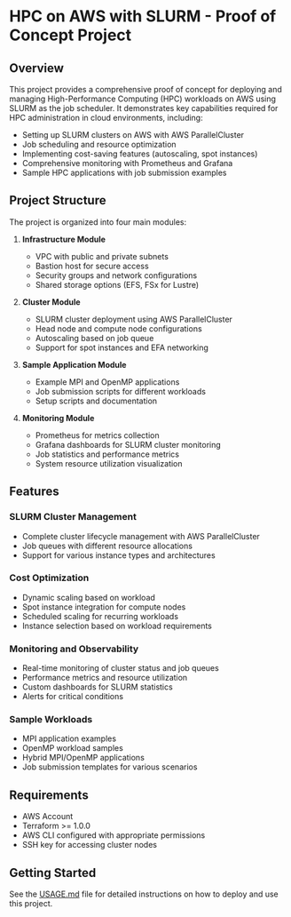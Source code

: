 # HPC on AWS with SLURM - Proof of Concept Project

## Overview

This project provides a comprehensive proof of concept for deploying and managing High-Performance Computing (HPC) workloads on AWS using SLURM as the job scheduler. It demonstrates key capabilities required for HPC administration in cloud environments, including:

- Setting up SLURM clusters on AWS with AWS ParallelCluster
- Job scheduling and resource optimization
- Implementing cost-saving features (autoscaling, spot instances)
- Comprehensive monitoring with Prometheus and Grafana
- Sample HPC applications with job submission examples

## Project Structure

The project is organized into four main modules:

1. **Infrastructure Module**
   - VPC with public and private subnets
   - Bastion host for secure access
   - Security groups and network configurations
   - Shared storage options (EFS, FSx for Lustre)

2. **Cluster Module**
   - SLURM cluster deployment using AWS ParallelCluster
   - Head node and compute node configurations
   - Autoscaling based on job queue
   - Support for spot instances and EFA networking

3. **Sample Application Module**
   - Example MPI and OpenMP applications
   - Job submission scripts for different workloads
   - Setup scripts and documentation

4. **Monitoring Module**
   - Prometheus for metrics collection
   - Grafana dashboards for SLURM cluster monitoring
   - Job statistics and performance metrics
   - System resource utilization visualization

## Features

### SLURM Cluster Management
- Complete cluster lifecycle management with AWS ParallelCluster
- Job queues with different resource allocations
- Support for various instance types and architectures

### Cost Optimization
- Dynamic scaling based on workload
- Spot instance integration for compute nodes
- Scheduled scaling for recurring workloads
- Instance selection based on workload requirements

### Monitoring and Observability
- Real-time monitoring of cluster status and job queues
- Performance metrics and resource utilization
- Custom dashboards for SLURM statistics
- Alerts for critical conditions

### Sample Workloads
- MPI application examples
- OpenMP workload samples
- Hybrid MPI/OpenMP applications
- Job submission templates for various scenarios

## Requirements

- AWS Account
- Terraform >= 1.0.0
- AWS CLI configured with appropriate permissions
- SSH key for accessing cluster nodes

## Getting Started

See the [USAGE.md](USAGE.md) file for detailed instructions on how to deploy and use this project.